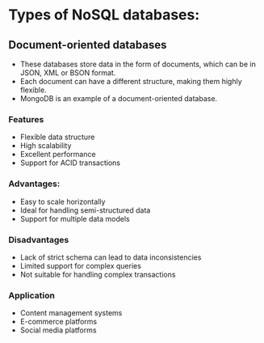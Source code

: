 # Types of NoSQL databases:

## Document-oriented databases
- These databases store data in the form of documents, which can be in JSON, XML or BSON format. 
- Each document can have a different structure, making them highly flexible. 
- MongoDB is an example of a document-oriented database.

### Features
- Flexible data structure
- High scalability
- Excellent performance
- Support for ACID transactions 

### Advantages: 
- Easy to scale horizontally
- Ideal for handling semi-structured data
- Support for multiple data models 

### Disadvantages
- Lack of strict schema can lead to data inconsistencies
- Limited support for complex queries
- Not suitable for handling complex transactions

### Application
- Content management systems
- E-commerce platforms
- Social media platforms
